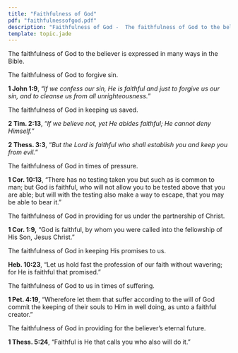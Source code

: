 ```yaml
---
title: "Faithfulness of God"
pdf: "faithfulnessofgod.pdf"
description: "Faithfulness of God -  The faithfulness of God to the believer is expressed in many ways in the Bible."
template: topic.jade
---
```



The faithfulness of God to the believer is expressed in many ways in the
Bible.

The faithfulness of God to forgive sin.

**1 John 1:9**, “_If we confess our sin, He is faithful and just to forgive us our sin, and to cleanse us from all unrighteousness._”

The faithfulness of God in keeping us saved.

**2 Tim. 2:13**, “_If we believe not, yet He abides faithful; He cannot deny Himself._”

**2 Thess. 3:3**, “_But the Lord is faithful who shall establish you and keep you from evil._”

The faithfulness of God in times of pressure.

**1 Cor. 10:13**, “There has no testing taken you but such as is common to man; but God is faithful, who will not allow you to be tested above that you are able; but will with the testing also make a way to escape, that you may be able to bear it.”

The faithfulness of God in providing for us under the partnership of Christ.

**1 Cor. 1:9,** “God is faithful, by whom you were called into the fellowship of His Son, Jesus Christ.”

The faithfulness of God in keeping His promises to us.

**Heb. 10:23**, “Let us hold fast the profession of our faith without wavering; for He is faithful that promised.”

The faithfulness of God to us in times of suffering.

**1 Pet. 4:19**, “Wherefore let them that suffer according to the will of God commit the keeping of their souls to Him in well doing, as unto a faithful creator.”

The faithfulness of God in providing for the believer’s eternal future.

**1 Thess. 5:24**, “Faithful is He that calls you who also will do it.”

